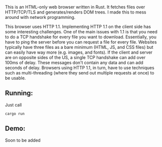 This is an HTML-only web browser written in Rust. It fetches files over HTTP/TCP/TLS and generates/renders DOM trees. I made this to mess around with network programming. 

This browser uses HTTP 1.1. Implementing HTTP 1.1 on the client side has some interesting challenges. One of the main issues with 1.1 is that you need to do a TCP handshake for every file you want to download. Essentially, you have to ping the server before you can request a file for every file. Websites typically have three files as a bare minimum (HTML, JS, and CSS files) but can easily have way more (e.g. images, and fonts). If the client and server are on opposite sides of the US, a single TCP handshake can add over 100ms of delay. These messages don't contain any data and can add seconds of delay. Browsers using HTTP 1.1, in turn, have to use techniques such as multi-threading (where they send out multiple requests at once) to be usable. 

## Running:
 Just call
```console
cargo run
```

## Demo: 
Soon to be added
